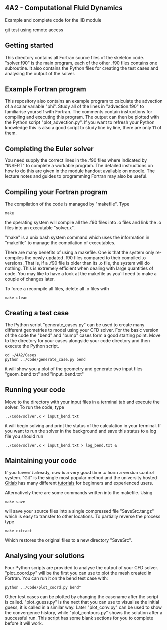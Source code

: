 ## 4A2 - Computational Fluid Dynamics
Example and complete code for the IIB module

git test using remote access

## Getting started
This directory contains all Fortran source files of the skeleton code.
"solver.f90" is the main program, each of the other .f90 files contains one
subroutine. It also contains the Python files for creating the test cases and
analysing the output of the solver.

## Example Fortran program  
This repository also contains an example program to calculate the advection of a
scalar variable "phi". Study all of the lines in "advection.f90" to familiarise
yourself with Fortran. The comments contain instructions for compiling and
executing this program. The output can then be plotted with the Python script
"plot\_advection.py". If you want to refresh your Python knowledge this is also
a good script to study line by line, there are only 11 of them.

## Completing the Euler solver
You need supply the correct lines in the .f90 files where indicated by "INSERT" 
to complete a workable program. The detailed instructions on how to do this are
given in the module handout available on moodle. The lecture notes and guides to
programming Fortran may also be useful.

## Compiling your Fortran program
The compilation of the code is managed by "makefile". Type 
```
make
```
the operating system will compile all the .f90 files into .o files and link the
.o files into an executable "solver.x". 

"make" is a unix bash system command which uses the information in "makefile" to
manage the compilation of executables.
 
There are many benefits of using a makefile. One is that the system only
re-compiles the newly updated .f90 files compared to their compiled .o versions.
That is, if a .f90 file is older than its .o file, the system will do nothing.
This is extremely efficient when dealing with large quantities of code. You may 
like to have a look at the makefile as you'll need to make a couple of changes 
later.

To force a recompile all files, delete all .o files with
```
make clean
```

## Creating a test case
The Python script "generate\_cases.py" can be used to create many different
geometries to model using your CFD solver. For the basic version of the code the
"bend" and "bump" cases form a good starting point. Move to the directory for 
your cases alongside your code directory and then execute the Python script.
```
cd ~/4A2/Cases
python ../Code/generate_case.py bend
```
it will show you a plot of the geometry and generate two input files
"geom\_bend.txt" and "input\_bend.txt"

## Running your code
Move to the directory with your input files in a terminal tab and execute the
solver. To run the code, type
```
../Code/solver.x < input_bend.txt
```
it will begin solving and print the status of the calculation in your terminal.
If you want to run the solver in the background and save this status to a log
file you should run
```
../Code/solver.x < input_bend.txt > log_bend.txt &
```

## Maintaining your code
If you haven't already, now is a very good time to learn a version control 
system. "Git" is the single most popular method and the university hosted
[Gitlab](https://gitlab.developers.cam.ac.uk/) has many different 
[tutorials](https://docs.gitlab.com/ee/tutorials/learn_git.html) for beginners 
and experienced users.

Alternatively there are some commands written into the makefile. Using
``` 
make save
```
will save your source files into a single compressed file "SaveSrc.tar.gz"
which is easy to transfer to other locations. To partially reverse the process 
type
```
make extract
```
Which restores the original files to a new directory "SaveSrc".

## Analysing your solutions
Four Python scripts are provided to analyse the output of your CFD solver.
"plot\_coord.py" will be the first you can use to plot the mesh created in
Fortran. You can run it on the bend test case with:
```
python ../Code/plot_coord.py bend"
```
Other test cases can be plotted by changing the casename after the script is
called. "plot\_guess.py" is the next that you can use to visualise the initial
guess, it is called in a similar way. Later "plot\_conv.py" can be used to show 
the convergence history, while "plot\_contours.py" shows the solution after a
successful run. This script has some blank sections for you to complete before
it will work.


